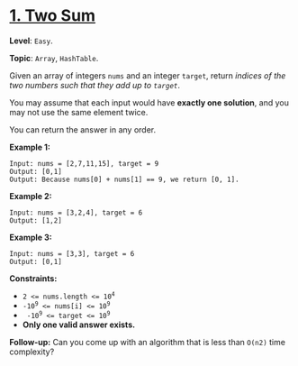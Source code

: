 # [1. Two Sum](https://leetcode.com/problems/two-sum/)

**Level**: `Easy`.

**Topic**: `Array`, `HashTable`.

Given an array of integers `nums` and an integer `target`, return _indices of the two numbers such that they add up to `target`_.

You may assume that each input would have **exactly one solution**, and you may not use the same element twice.

You can return the answer in any order.

**Example 1:**

```
Input: nums = [2,7,11,15], target = 9
Output: [0,1]
Output: Because nums[0] + nums[1] == 9, we return [0, 1].
```

**Example 2:**

```
Input: nums = [3,2,4], target = 6
Output: [1,2]
```

**Example 3:**

```
Input: nums = [3,3], target = 6
Output: [0,1]
```

**Constraints:**

-   <code>2 <= nums.length <= 10<sup>4</sup></code>
-   <code>-10<sup>9</sup> <= nums[i] <= 10<sup>9</sup></code>
-   <code> -10<sup>9</sup> <= target <= 10<sup>9</sup></code>
-   **Only one valid answer exists.**

**Follow-up:** Can you come up with an algorithm that is less than `O(n2)` time complexity?
